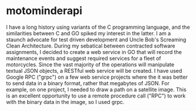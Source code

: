 # motominderapi
I have a long history using variants of the C programming language, and the similarities between C and GO spiked my interest in the latter.  I am a staunch advocate for test driven development and Uncle Bob's Screaming Clean Architecture.  During my sebatical between contracted software assignments, I decided to create a web service in GO that will record the maintenance events and suggest required services for a fleet of motorcycles.  Since the vast majority of the operations will manipulate textual JSON objects, a RESTful web service will be created.  I have used Google RPC ("grpc") on a  few web service projects where the it was better to send data in a binary format, rather that megabytes of JSON.  For example, on one project, I needed to draw a path on a satellite image.  This is an excellent opportunity to use a remote procedure call ("RPC") to work with the binary data in the image, so I used grpc.


